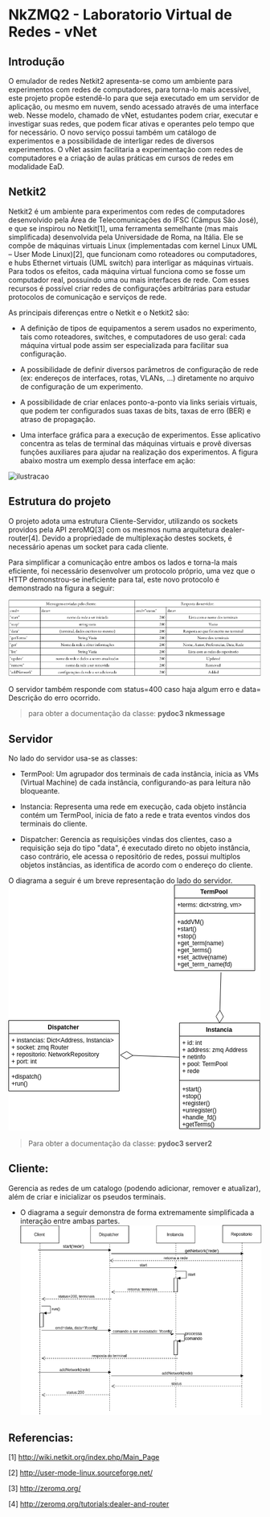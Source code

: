# NkZMQ2 - Laboratorio Virtual de Redes - vNet 

## Introdução
  O emulador de redes Netkit2 apresenta-se como um ambiente para experimentos com redes de computadores, para torna-lo mais acessível, este projeto propõe estendê-lo para que seja executado em um servidor de aplicação, ou mesmo em nuvem, sendo acessado através de uma interface web. Nesse modelo, chamado de vNet, estudantes podem criar, executar e investigar suas redes, que podem ficar ativas e operantes pelo tempo que for necessário. O novo serviço possui também um catálogo de experimentos e a possibilidade de interligar redes de diversos experimentos. O vNet assim facilitaria a experimentação com redes de computadores e a criação de aulas práticas em cursos de redes em modalidade EaD.

## Netkit2 
  Netkit2 é um ambiente para experimentos com redes de computadores desenvolvido pela Área de Telecomunicações do IFSC (Câmpus São José), e que se inspirou no Netkit[1], uma ferramenta semelhante (mas mais simplificada) desenvolvida pela Universidade de Roma, na Itália.
  Ele se compõe de máquinas virtuais Linux (implementadas com kernel Linux UML – User Mode Linux)[2], que funcionam como roteadores ou computadores, e hubs Ethernet virtuais (UML switch) para interligar as máquinas virtuais. Para todos os efeitos, cada máquina virtual funciona como se fosse um computador real, possuindo uma ou mais interfaces de rede. Com esses recursos é possível criar redes de configurações arbitrárias para estudar protocolos de comunicação e serviços de rede.
  
As principais diferenças entre o Netkit e o Netkit2 são: 
* A definição de tipos de equipamentos a serem usados no experimento, tais como roteadores, switches, e computadores de uso geral: cada máquina virtual pode assim ser especializada para facilitar sua configuração.
  
* A possibilidade de definir diversos parâmetros de configuração de rede (ex: endereços de interfaces, rotas, VLANs, ...) diretamente no arquivo de configuração de um experimento.
  
* A possibilidade de criar enlaces ponto-a-ponto via links seriais virtuais, que podem ter configurados suas taxas de bits, taxas de erro (BER) e atraso de propagação.
  
* Uma interface gráfica para a execução de experimentos. Esse aplicativo concentra as telas de terminal das máquinas virtuais e provê diversas funções auxiliares para ajudar na realização dos experimentos. A figura abaixo mostra um exemplo dessa interface em ação:

![ilustracao](https://wiki.sj.ifsc.edu.br/wiki/images/thumb/3/31/Netkit-vlsm1.png/640px-Netkit-vlsm1.png)

## Estrutura do projeto
O projeto adota uma estrutura Cliente-Servidor, utilizando os sockets providos pela API zeroMQ[3] com os mesmos numa arquitetura dealer-router[4].
Devido a propriedade de multiplexação destes sockets, é necessário apenas um socket para cada cliente. 

Para simplificar a comunicação entre ambos os lados e torna-la mais eficiente, foi necessário desenvolver um protocolo próprio, uma vez que o HTTP demonstrou-se ineficiente para tal, este novo protocolo é demonstrado na figura a seguir:

![protocolo](protocolo.png)

O servidor também responde com status=400 caso haja algum erro e data= Descrição do erro ocorrido. 


> para obter a documentação da classe: **pydoc3 nkmessage**

## Servidor 
No lado do servidor usa-se as classes: 

* TermPool: Um agrupador dos terminais de cada instância, inicia as VMs (Virtual Machine) de cada instância, configurando-as para leitura não bloqueante. 

* Instancia: Representa uma rede em execução, cada objeto instância contém um TermPool, inicia de fato a rede e trata eventos vindos dos terminais do cliente.

* Dispatcher: Gerencia as requisições vindas dos clientes, caso a requisição seja do tipo "data", é executado direto no objeto instância, caso contrário, ele acessa o repositório de redes, possui multiplos objetos instâncias, as identifica de acordo com o endereço do cliente. 

O diagrama a seguir é um breve representação do lado do servidor. 
![diagrama](vNet.png)

> Para obter a documentação da classe: **pydoc3 server2**


## Cliente:
Gerencia as redes de um catalogo (podendo adicionar, remover e atualizar), além de criar e inicializar 
os pseudos terminais. 

* O diagrama a seguir demonstra de forma extremamente simplificada a interação entre ambas partes. 
![diagrama-cliente-servidor](client-server.png)

## Referencias: 
[1] http://wiki.netkit.org/index.php/Main_Page

[2] http://user-mode-linux.sourceforge.net/

[3] http://zeromq.org/

[4] http://zeromq.org/tutorials:dealer-and-router

